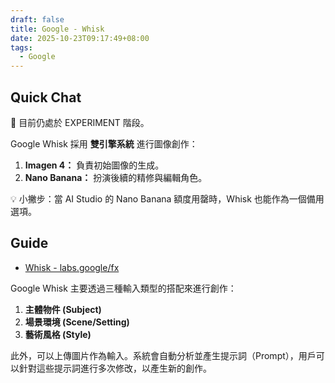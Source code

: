 ```yaml
---
draft: false
title: Google - Whisk
date: 2025-10-23T09:17:49+08:00
tags:
  - Google
---
```


## Quick Chat

🚀 目前仍處於 EXPERIMENT 階段。

Google Whisk 採用 **雙引擎系統** 進行圖像創作：

1. **Imagen 4：** 負責初始圖像的生成。
2. **Nano Banana：** 扮演後續的精修與編輯角色。

💡 小撇步：當 AI Studio 的 Nano Banana 額度用罄時，Whisk 也能作為一個備用選項。

## Guide

- [Whisk - labs.google/fx](https://labs.google/fx/zh/tools/whisk)

Google Whisk 主要透過三種輸入類型的搭配來進行創作：

1. **主體物件 (Subject)**
2. **場景環境 (Scene/Setting)**
3. **藝術風格 (Style)**

此外，可以上傳圖片作為輸入。系統會自動分析並產生提示詞（Prompt），用戶可以針對這些提示詞進行多次修改，以產生新的創作。
